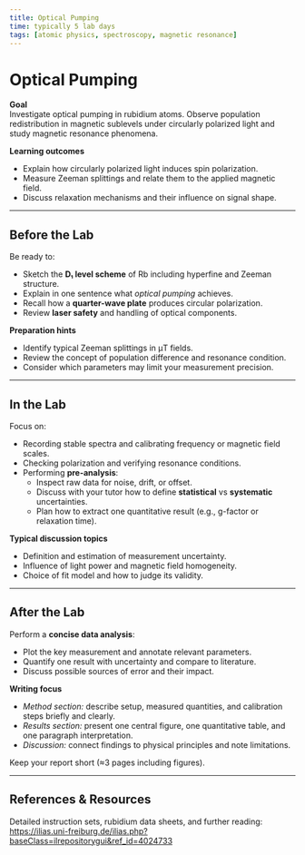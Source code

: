 ```yaml
---
title: Optical Pumping
time: typically 5 lab days
tags: [atomic physics, spectroscopy, magnetic resonance]
---
```


# Optical Pumping

**Goal**  
Investigate optical pumping in rubidium atoms. Observe population redistribution in magnetic sublevels under circularly polarized light and study magnetic resonance phenomena.

**Learning outcomes**
- Explain how circularly polarized light induces spin polarization.  
- Measure Zeeman splittings and relate them to the applied magnetic field.  
- Discuss relaxation mechanisms and their influence on signal shape.

---

## Before the Lab

Be ready to:
- Sketch the **D₁ level scheme** of Rb including hyperfine and Zeeman structure.  
- Explain in one sentence what *optical pumping* achieves.  
- Recall how a **quarter-wave plate** produces circular polarization.  
- Review **laser safety** and handling of optical components.

**Preparation hints**
- Identify typical Zeeman splittings in μT fields.  
- Review the concept of population difference and resonance condition.  
- Consider which parameters may limit your measurement precision.

---

## In the Lab

Focus on:
- Recording stable spectra and calibrating frequency or magnetic field scales.  
- Checking polarization and verifying resonance conditions.  
- Performing **pre-analysis**:  
  - Inspect raw data for noise, drift, or offset.  
  - Discuss with your tutor how to define **statistical** vs **systematic** uncertainties.  
  - Plan how to extract one quantitative result (e.g., g-factor or relaxation time).

**Typical discussion topics**
- Definition and estimation of measurement uncertainty.  
- Influence of light power and magnetic field homogeneity.  
- Choice of fit model and how to judge its validity.

---

## After the Lab

Perform a **concise data analysis**:
- Plot the key measurement and annotate relevant parameters.  
- Quantify one result with uncertainty and compare to literature.  
- Discuss possible sources of error and their impact.

**Writing focus**
- *Method section:* describe setup, measured quantities, and calibration steps briefly and clearly.  
- *Results section:* present one central figure, one quantitative table, and one paragraph interpretation.  
- *Discussion:* connect findings to physical principles and note limitations.

Keep your report short (≈3 pages including figures).

---

## References & Resources

Detailed instruction sets, rubidium data sheets, and further reading:
<https://ilias.uni-freiburg.de/ilias.php?baseClass=ilrepositorygui&ref_id=4024733>
